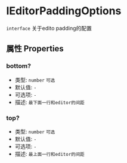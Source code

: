 # IEditorPaddingOptions
`interface` 关于edito padding的配置

## 属性 Properties

### bottom?
+ 类型: `number`   `可选`
+ 默认值: `-`
+ 可选项: `-`
+ 描述: `最下面一行和editor的间距`


### top?
+ 类型: `number`   `可选`
+ 默认值: `-`
+ 可选项: `-`
+ 描述: `最上面一行和editor的间距`